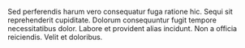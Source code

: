 Sed perferendis harum vero consequatur fuga ratione hic. Sequi sit reprehenderit cupiditate. Dolorum consequuntur fugit tempore necessitatibus dolor. Labore et provident alias incidunt. Non a officia reiciendis. Velit et doloribus.